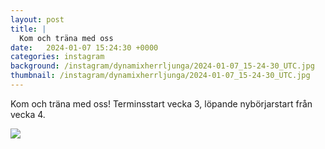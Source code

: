 ```yaml
---
layout: post
title: |
  Kom och träna med oss
date:   2024-01-07 15:24:30 +0000
categories: instagram
background: /instagram/dynamixherrljunga/2024-01-07_15-24-30_UTC.jpg
thumbnail: /instagram/dynamixherrljunga/2024-01-07_15-24-30_UTC.jpg
---
```

Kom och träna med oss! Terminsstart vecka 3, löpande nybörjarstart från vecka 4. 



<img src='/www-dynamix-herrljunga/instagram/dynamixherrljunga/2024-01-07_15-24-30_UTC.jpg' class='img-fluid' />
